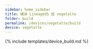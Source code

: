 ```yaml
---
sidebar: home_sidebar
title: 编译 LineageOS 给 vegetalte
folder: build
permalink: /devices/vegetalte/build
device: vegetalte
---
```

{% include templates/device_build.md %}
